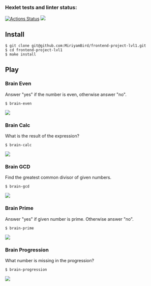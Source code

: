 ### Hexlet tests and linter status:
[![Actions Status](https://github.com/MiriyamBird/frontend-project-lvl1/workflows/hexlet-check/badge.svg)](https://github.com/MiriyamBird/frontend-project-lvl1/actions)
<a href="https://codeclimate.com/github/MiriyamBird/frontend-project-lvl1/maintainability"><img src="https://api.codeclimate.com/v1/badges/35e472af33517ab7d6ff/maintainability" /></a>

## Install
    $ git clone git@github.com:MiriyamBird/frontend-project-lvl1.git
    $ cd frontend-project-lvl1
    $ make install
    
## Play
### Brain Even
Answer "yes" if the number is even, otherwise answer "no".

    $ brain-even
<a href="https://asciinema.org/a/Ll5LXwqnokzKZhy9FTdiIFsEn" target="_blank"><img src="https://asciinema.org/a/Ll5LXwqnokzKZhy9FTdiIFsEn.svg" /></a>
### Brain Calc
What is the result of the expression?

    $ brain-calc
<a href="https://asciinema.org/a/z5Isr8hbEAdaK8IvJ9s0yuvKe" target="_blank"><img src="https://asciinema.org/a/z5Isr8hbEAdaK8IvJ9s0yuvKe.svg" /></a>
### Brain GCD
Find the greatest common divisor of given numbers.

    $ brain-gcd
<a href="https://asciinema.org/a/nK3fI2ctVMbntEyR8DkoSfx9P" target="_blank"><img src="https://asciinema.org/a/nK3fI2ctVMbntEyR8DkoSfx9P.svg" /></a>
### Brain Prime
Answer "yes" if given number is prime. Otherwise answer "no".

    $ brain-prime
<a href="https://asciinema.org/a/POiee7FtC0lDrExczYWerS2Cc" target="_blank"><img src="https://asciinema.org/a/POiee7FtC0lDrExczYWerS2Cc.svg" /></a>
### Brain Progression
What number is missing in the progression?

    $ brain-progression
<a href="https://asciinema.org/a/I3lq08etQH9eWo6gB58b7lgJY" target="_blank"><img src="https://asciinema.org/a/I3lq08etQH9eWo6gB58b7lgJY.svg" /></a>

